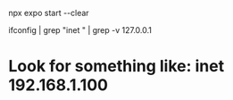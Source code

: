  npx expo start --clear

 ifconfig | grep "inet " | grep -v 127.0.0.1
# Look for something like: inet 192.168.1.100